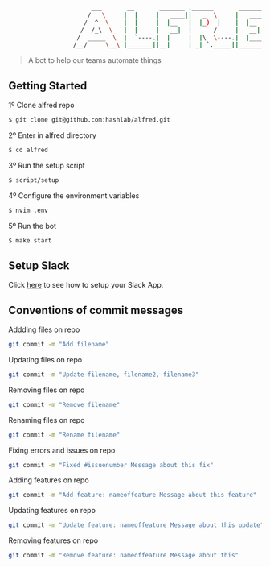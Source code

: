 ```bash
                       ___       __       _______ .______       _______  _______
                      /   \     |  |     |   ____||   _  \     |   ____||       \
                     /  ^  \    |  |     |  |__   |  |_)  |    |  |__   |  .--.  |
                    /  /_\  \   |  |     |   __|  |      /     |   __|  |  |  |  |
                   /  _____  \  |  `----.|  |     |  |\  \----.|  |____ |  '--'  |
                  /__/     \__\ |_______||__|     | _| `._____||_______||_______/
```

> A bot to help our teams automate things

## Getting Started

1º Clone alfred repo

```bash
$ git clone git@github.com:hashlab/alfred.git
```

2º Enter in alfred directory
```bash
$ cd alfred
```

3º Run the setup script
```bash
$ script/setup
```

4º Configure the environment variables
```bash
$ nvim .env
```

5º Run the bot
```bash
$ make start
```

## Setup Slack
Click [here](docs/slack.md) to see how to setup your Slack App.

## Conventions of commit messages

Addding files on repo

```bash
git commit -m "Add filename"
```

Updating files on repo

```bash
git commit -m "Update filename, filename2, filename3"
```

Removing files on repo

```bash
git commit -m "Remove filename"
```

Renaming files on repo

```bash
git commit -m "Rename filename"
```

Fixing errors and issues on repo

```bash
git commit -m "Fixed #issuenumber Message about this fix"
```

Adding features on repo

```bash
git commit -m "Add feature: nameoffeature Message about this feature"
```

Updating features on repo

```bash
git commit -m "Update feature: nameoffeature Message about this update"
```

Removing features on repo

```bash
git commit -m "Remove feature: nameoffeature Message about this"
```
